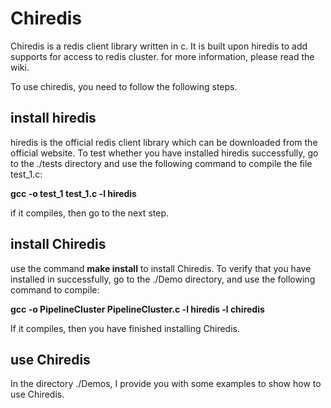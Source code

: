 # Chiredis
Chiredis is a redis client library written in c. It is built upon hiredis to add supports for access to redis cluster. for more information, please read the wiki. 

To use chiredis, you need to follow the following steps.

## install hiredis

hiredis is the official redis client library which can be downloaded from the official website. To test whether you have installed hiredis successfully, go to the ./tests directory and use the following command 
to compile the file test_1.c:

**gcc -o test_1 test_1.c -l hiredis**

if it compiles, then go to the next step.

## install Chiredis

use the command **make install** to install Chiredis. To verify that you have installed in successfully, go to the ./Demo directory, and use the following command to compile:

**gcc -o PipelineCluster PipelineCluster.c -l hiredis -l chiredis**

If it compiles, then you have finished installing Chiredis.

## use Chiredis

In the directory ./Demos, I provide you with some examples to show how to use Chiredis.

